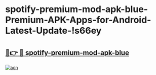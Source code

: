 # spotify-premium-mod-apk-blue-Premium-APK-Apps-for-Android-Latest-Update-!s66ey

# <h2><a href="https://w079q0.esa.edu.pl?title=spotify-premium-mod-apk-blue&ref=s66ey">🔗👉 🔴 spotify-premium-mod-apk-blue</a></h2>

[![acn](https://github.com/user-attachments/assets/0f9c940e-d8b0-45ae-aac7-cd30a18b3e1c)](https://w079q0.esa.edu.pl?title=spotify-premium-mod-apk-blue&ref=s66ey)

